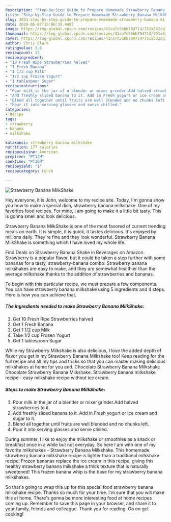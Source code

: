 ```yaml
---
description: "Step-by-Step Guide to Prepare Homemade Strawberry Banana MilkShake"
title: "Step-by-Step Guide to Prepare Homemade Strawberry Banana MilkShake"
slug: 3051-step-by-step-guide-to-prepare-homemade-strawberry-banana-milkshake
date: 2020-05-07T15:06:39.448Z
image: https://img-global.cpcdn.com/recipes/41ca7c56bb784714/751x532cq70/strawberry-banana-milkshake-recipe-main-photo.jpg
thumbnail: https://img-global.cpcdn.com/recipes/41ca7c56bb784714/751x532cq70/strawberry-banana-milkshake-recipe-main-photo.jpg
cover: https://img-global.cpcdn.com/recipes/41ca7c56bb784714/751x532cq70/strawberry-banana-milkshake-recipe-main-photo.jpg
author: Chris Clark
ratingvalue: 3.8
reviewcount: 13
recipeingredient:
- "10 Fresh Ripe Strawberries halved"
- "1 Fresh Banana"
- "1 1/2 cup Milk"
- "1/2 cup Frozen Yogurt"
- "1 tablespoon Sugar"
recipeinstructions:
- "Pour milk in the jar of a blender or mixer grinder.Add halved strawberries to it."
- "Add freshly sliced banana to it. Add in Fresh yogurt or ice cream and sugar to it."
- "Blend all together until fruits are well blended and no chunks left."
- "Pour it into serving glasses and serve chilled."
categories:
- Recipe
tags:
- strawberry
- banana
- milkshake

katakunci: strawberry banana milkshake 
nutrition: 177 calories
recipecuisine: American
preptime: "PT12M"
cooktime: "PT36M"
recipeyield: "1"
recipecategory: Lunch

---
```



![Strawberry Banana MilkShake](https://img-global.cpcdn.com/recipes/41ca7c56bb784714/751x532cq70/strawberry-banana-milkshake-recipe-main-photo.jpg)

Hey everyone, it is John, welcome to my recipe site. Today, I'm gonna show you how to make a special dish, strawberry banana milkshake. One of my favorites food recipes. For mine, I am going to make it a little bit tasty. This is gonna smell and look delicious.

Strawberry Banana MilkShake is one of the most favored of current trending meals on earth. It is simple, it is quick, it tastes delicious. It's enjoyed by millions daily. They're fine and they look wonderful. Strawberry Banana MilkShake is something which I have loved my whole life.

Find Deals on Strawberry Banana Shake in Beverages on Amazon. Strawberry is a popular flavor, but it could be taken a step further with some bananas for a tasty, strawberry-banana combo. Strawberry banana milkshakes are easy to make, and they are somewhat healthier than the average milkshake thanks to the addition of strawberries and bananas.


To begin with this particular recipe, we must prepare a few components. You can have strawberry banana milkshake using 5 ingredients and 4 steps. Here is how you can achieve that.

<!--inarticleads1-->

##### The ingredients needed to make Strawberry Banana MilkShake:

1. Get 10 Fresh Ripe Strawberries halved
1. Get 1 Fresh Banana
1. Get 1 1/2 cup Milk
1. Take 1/2 cup Frozen Yogurt
1. Get 1 tablespoon Sugar


While my Strawberry Milkshake is also delicious, I love the added depth of flavor you get in my Strawberry Banana Milkshake too! Keep reading for the full recipe and all my tips and tricks so that you can master making delicious milkshakes at home for you and. Chocolate Strawberry Banana Milkshake Chocolate Strawberry Banana Milkshake. Strawberry banana milkshake recipe - easy milkshake recipe without ice cream. 

<!--inarticleads2-->

##### Steps to make Strawberry Banana MilkShake:

1. Pour milk in the jar of a blender or mixer grinder.Add halved strawberries to it.
1. Add freshly sliced banana to it. Add in Fresh yogurt or ice cream and sugar to it.
1. Blend all together until fruits are well blended and no chunks left.
1. Pour it into serving glasses and serve chilled.


During summer, I like to enjoy the milkshake or smoothies as a snack or breakfast once in a while but not everyday. So here I am with one of my favorite milkshakes - Strawberry Banana Milkshake. This homemade strawberry banana milkshake recipe is lighter than a traditional milkshake recipe! Frozen bananas replace the ice cream in this recipe, giving this healthy strawberry banana milkshake a thick texture that is naturally sweetened! This frozen banana whip is the base for my strawberry banana milkshakes. 

So that's going to wrap this up for this special food strawberry banana milkshake recipe. Thanks so much for your time. I'm sure that you will make this at home. There's gonna be more interesting food at home recipes coming up. Remember to save this page in your browser, and share it to your family, friends and colleague. Thank you for reading. Go on get cooking!
